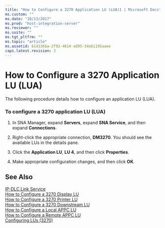 ```yaml
---
title: "How to Configure a 3270 Application LU (LUA)1 | Microsoft Docs"
ms.custom: ""
ms.date: "10/13/2017"
ms.prod: "host-integration-server"
ms.reviewer: ""
ms.suite: ""
ms.tgt_pltfrm: ""
ms.topic: "article"
ms.assetid: 614136ba-2f92-4614-ad95-34a61195aaee
caps.latest.revision: 3
---
```

# How to Configure a 3270 Application LU (LUA)
The following procedure details how to configure an application LU (LUA).  
  
### To configure a 3270 application LU (LUA)  
  
1.  In SNA Manager, expand **Servers**, expand **SNA Service**, and then expand **Connections**.  
  
2.  Right-click the appropriate connection, **DM3270**. You should see the available LUs in the details pane.  
  
3.  Click the **Application LU**, **LU 4**, and then click **Properties**.  
  
4.  Make appropriate configuration changes, and then click **OK**.  
  
## See Also  
 [IP-DLC Link Service](../Topic/IP-DLC%20Link%20Service1.md)   
 [How to Configure a 3270 Display LU](../core/how-to-configure-a-3270-display-lu.md)   
 [How to Configure a 3270 Printer LU](../core/how-to-configure-a-3270-printer-lu.md)   
 [How to Configure a 3270 Downstream LU](../core/how-to-configure-a-3270-downstream-lu.md)   
 [How to Configure a Local APPC LU](../core/how-to-configure-a-local-appc-lu.md)   
 [How to Configure a Remote APPC LU](../core/how-to-configure-a-remote-appc-lu.md)   
 [Configuring LUs (3270)](../core/configuring-lus-3270.md)